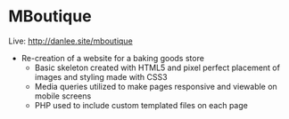 # MBoutique

Live: http://danlee.site/mboutique

- Re-creation of a website for a baking goods store 
	- Basic skeleton created with HTML5 and pixel perfect placement of images and styling made with CSS3
	- Media queries utilized to make pages responsive and viewable on mobile screens
	- PHP used to include custom templated files on each page
